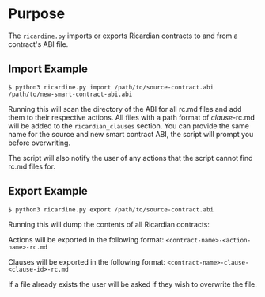 # Purpose
The `ricardine.py` imports or exports Ricardian contracts to and from a contract's ABI file.

## Import Example
`$ python3 ricardine.py import /path/to/source-contract.abi /path/to/new-smart-contract-abi.abi`

Running this will scan the directory of the ABI for all rc.md files and add them to their respective actions.  All files with a path format of *clause*-rc.md will be added to the `ricardian_clauses` section.  You can provide the same name for the source and new smart contract ABI, the script will prompt you before overwriting.

The script will also notify the user of any actions that the script cannot find rc.md files for.

## Export Example
`$ python3 ricardine.py export /path/to/source-contract.abi`

Running this will dump the contents of all Ricardian contracts:

Actions will be exported in the following format: `<contract-name>-<action-name>-rc.md`

Clauses will be exported in the following format: `<contract-name>-clause-<clause-id>-rc.md`

If a file already exists the user will be asked if they wish to overwrite the file.
